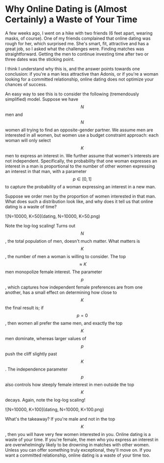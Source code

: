 # Why Online Dating is (Almost Certainly) a Waste of Your Time

A few weeks ago, I went on a hike with two friends (6 feet apart, wearing masks,
of course). One of my friends complained that online dating was rough for her,
which surprised me. She's smart, fit, attractive and has a great job, so I asked
what the challenges were. Finding matches was straightforward. Getting
the men to continue investing time after two or three dates was the sticking point.

I think I understand why this is, and the answer points towards one conclusion:
if you're a man less attractive than Adonis, or if you're a woman looking for a
committed relationship, online dating does not optimize your chances of success.

An easy way to see this is to consider the following (tremendously simplified)
model. Suppose we have $$N$$ men and $$N$$ women all trying to find an opposite-gender
partner. We assume men are interested in all women, but women use a budget constraint
approach: each woman will only select $$K$$ men to express an interest in. We further
assume that women's interests are not independent. Specifically, the probability
that one woman expresses an interest in a man is proportional to the number of other
women expressing an interest in that man, with a parameter $$p \in [0, 1]$$ to capture
the probability of a woman expressing an interest in a new man.

Suppose we order men by the proportion of women interested in that man. What does such
a distribution look like, and why does it tell us that online dating is a waste of
time?

![N=10000, K=50](dating, N=10000, K=50.png)


Note the log-log scaling! Turns out $$N$$, the total population of men, doesn't much matter. What matters
is $$K$$, the number of men a woman is willing to consider. The top
$$\approx K$$ men monopolize female interest. The parameter $$p$$, which captures how independent
female preferences are from one another, has a small effect on determining how close
to $$K$$ the final result is; if $$p=0$$, then women all prefer the same men, and exactly
the top $$K$$ men dominate, whereas larger values of $$p$$ push the cliff slightly past $$K$$. The 
independence parameter $$p$$ also controls how steeply female interest in men outside the top
$$K$$ decays. Again, note the log-log scaling!

![N=10000, K=100](dating, N=10000, K=100.png)


What's the takeaway? If you're male and not in the top $$K$$, then you will have very few
women interested in you. Online dating is a waste of your time. If you're female, the men who you
express an interest in are overwhelmingly likely to be drowning in matches with other women.
Unless you can offer something truly exceptional, they'll move on. If you want a committed relationship,
online dating is a waste of your time too.